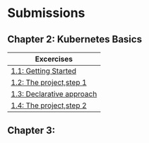 # Submissions

## Chapter 2: Kubernetes Basics
| Excercises  |
| ------------- |
|[1.1: Getting Started](https://github.com/PaulaJuliaBalza/devops-with-kubernetes/tree/1.1)    |
|[1.2: The project,step 1](https://github.com/PaulaJuliaBalza/devops-with-kubernetes/tree/1.2) | 
|[1.3: Declarative approach](https://github.com/PaulaJuliaBalza/devops-with-kubernetes/tree/1.2) |
|[1.4: The project,step 2](https://github.com/PaulaJuliaBalza/devops-with-kubernetes/tree/1.2) |

## Chapter 3: 